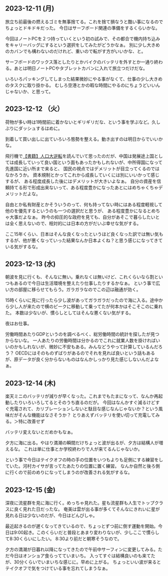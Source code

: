 ## 2023-12-11 (月)

旅立ち前最後の燃えるゴミを無事捨てる。これを捨て損なうと酷い事になるのでちょっとドキドキだった。
今日はサーフボード関連の準備をするくらいかな。

今回はノートPCを２つ持っていくという初の試みで、その都合で機内持ち込みをキャリーバッグにするという選択をしてみたがどうかなぁ。
別に少し大きめのカバンでも構わないのだけれど、重いので転がす方がいいかな、と。

サーフボードのワックス落としたりとかバイクのバッテリを外すとか一通り終わる。あとは明日ノートPCやタブレットカバンに入れて旅立つだけだな。

いろいろパッキングしてしまった結果微妙にやる事がなくて、仕事の少し大きめのタスクに取り掛かる。
むしろ空港とかの暇な時間にやるのにちょうどいいんじゃないか、と思って。

## 2023-12-12 （火）

荷物が多い時は1時間前に着かないとギリギリだな、という事を学ぶなど。久しぶりにダッシュするはめに。

到着して買い出しに出ていろいろ態勢を整える。動き出すのは明日からでいいかな。

飛行機で[【書籍】人口大逆転](%E3%80%90%E6%9B%B8%E7%B1%8D%E3%80%91%E4%BA%BA%E5%8F%A3%E5%A4%A7%E9%80%86%E8%BB%A2)を読んでいて思ったのだが、中国は発展途上国としては成長していって良い国という面もあったかもしれないが、中所得国になって先進国に近い所まで来ると、
国民の視点ではデメリットが目立ってくるのではなかろうか。
資本規制とかってこれから成長していくには別にいいかって感じするが、
ある程度成長した後にはデメリットが大きいよなぁ。
自分の資産を信頼持てる形で形成出来ないって、ある程度豊かになったあとにはめちゃくちゃデメリットだよな。

自由とか私有財産とかそういうのって、何も持ってない時にはある程度軽視して他のを優先するというのも一つの選択だと思うが、
ある程度豊かになるとめちゃ大事だよなぁ。
昨今の抑圧的な政府を見ても、自分があそこで暮らしたいとは全く思えないので、相対的には日本の方がだいぶ幸せな気がする。

ここ15年くらい、日本はそんな良くなったというほど良くなった訳では無い気もするが、他が悪くなっていった結果なんか日本よくね？と思う感じになってきている気がするな。

## 2023-12-13 (水)

朝波を見に行くも、そんなに無い。乗れなくは無いけど、これくらいなら割といつもあるので今日は生活環境を整えたり仕事したりするかなぁ。
という事で広い方の部屋に移らせてもらう。ガラガラなのでこの辺は融通が効く。

15時くらいに見に行ったら少し波があってガラガラだったので海に入る。途中から少し人が来たので横のピークに移動して乗ってたが何本かはそこそこのに乗れた。
本数は少ないが、慣らしとしてはそんな悪くない気がする。

夜はお仕事。

労働時間あたりGDPというのを調べるべく、総労働時間の統計を探したが見つからないな。
一人あたりの労働時間は分かるのでこれに就業人数を掛ければいいのかもしれないが、微妙に不安もある。みんなどうやって計算しているんだろう？
OECDにはそのものずばりがあるのでそれを見れば良いという話もあるが、原データが良く分からないものはなんかしっかり見た感じしないんだよなぁ。

## 2023-12-14 (木)

楽天ミニのバッテリが減りが早くなった。これまでもたまになって、なんか再起動したりいろいろしてるとそのうち直るのだが。
今回はなんかすぐ減るけどすぐ充電されて、カリブレーションしないと駄目な感じなんじゃないか？という風味だがそんな機能はなさそうか？
とりあえずバッテリを使い切って充電してみる。＞特に改善せず

バッテリ変えないとだめかもなぁ。

夕方に海に出る。やはり満潮の瞬間だけちょっと波が出るが、夕方は結構人が増えるな。
これは単に仕事とか学校終わりで人が来てるんじゃないか。

という事で今日はテイクオフの時の手の位置をいつもよりも足側にする練習をしていた。河村カイサが言ってたあたりの位置に置く練習。
なんか自然と後ろ側に行くので前のめりになってしまうのが改善される気がするな。

## 2023-12-15 (金)

深夜に流星群を見に海に行く。めっちゃ見れた。星も流星群も人生でトップクラスに良く見れた日だったな。
奄美は雲が出る事が多くてそんなにきれいに星が見れる日は少ないのだが、今日はどんぴしゃ。

最近起きるのが遅くなってきているので、ちょっとずつ前に倒す運動を開始。今日は9:00起き。このくらいだと普段とあまり変わりないが、少しここで慣らして8:30くらいにしたい。
8:30より前だと朝寒そうなので。

夕方の満潮が日暮れ以降になってきたので午前中サーフィンに変更してみる。ただ今日はオンショア食らってていまいち。
入ってすぐは結構良いのも来てたが、30分くらいでいまいちな感じに。早めに上がる。
ちょっといい波が来るとテイクオフで気をつけている事を忘れてしまうなぁ。